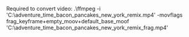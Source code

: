 Required to convert video:
.\ffmpeg -i 'C:\adventure_time_bacon_pancakes_new_york_remix.mp4' -movflags frag_keyframe+empty_moov+default_base_moof 'C:\adventure_time_bacon_pancakes_new_york_remix_frag.mp4'